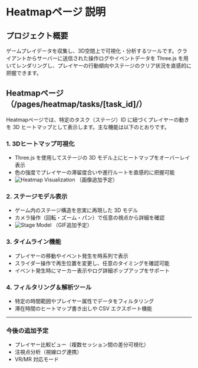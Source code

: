 # Heatmapページ 説明

## プロジェクト概要
ゲームプレイデータを収集し、3D空間上で可視化・分析するツールです。クライアントからサーバーに送信された操作ログやイベントデータを Three.js を用いてレンダリングし、プレイヤーの行動傾向やステージのクリア状況を直感的に把握できます。

## Heatmapページ （/pages/heatmap/tasks/[task_id]/）
Heatmapページでは、特定のタスク（ステージ）ID に紐づくプレイヤーの動きを 3D ヒートマップとして表示します。主な機能は以下のとおりです。

### 1. 3Dヒートマップ可視化
- Three.js を使用してステージの 3D モデル上にヒートマップをオーバーレイ表示
- 色の強度でプレイヤーの滞留度合いや進行ルートを直感的に把握可能
- ![Heatmap Visualization](./images/heatmap.png) （画像追加予定）

### 2. ステージモデル表示
- ゲーム内のステージ構造を忠実に再現した 3D モデル
- カメラ操作（回転・ズーム・パン）で任意の視点から詳細を確認
- ![Stage Model](./images/stage_model.gif) （GIF追加予定）

### 3. タイムライン機能
- プレイヤーの移動やイベント発生を時系列で表示
- スライダー操作で再生位置を変更し、任意のタイミングを確認可能
- イベント発生時にマーカー表示やログ詳細ポップアップをサポート

### 4. フィルタリング＆解析ツール
- 特定の時間範囲やプレイヤー属性でデータをフィルタリング
- 滞在時間のヒートマップ書き出しや CSV エクスポート機能

---

### 今後の追加予定
- プレイヤー比較ビュー（複数セッション間の差分可視化）
- 注視点分析（視線ログ連携）
- VR/MR 対応モード
